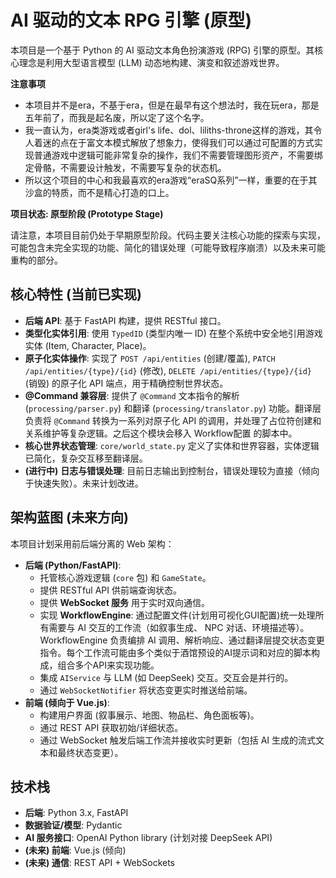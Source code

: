 # AI 驱动的文本 RPG 引擎 (原型)

本项目是一个基于 Python 的 AI 驱动文本角色扮演游戏 (RPG) 引擎的原型。其核心理念是利用大型语言模型 (LLM) 动态地构建、演变和叙述游戏世界。

**注意事项**
- 本项目并不是era，不基于era，但是在最早有这个想法时，我在玩era，那是五年前了，而我是起名废，所以定了这个名字。
- 我一直认为，era类游戏或者girl's life、dol、liliths-throne这样的游戏，其令人着迷的点在于富文本模式解放了想象力，使得我们可以通过可配置的方式实现普通游戏中逻辑可能非常复杂的操作，我们不需要管理图形资产，不需要绑定骨骼，不需要设计触发，不需要写复杂的状态机。
- 所以这个项目的中心和我最喜欢的era游戏“eraSQ系列”一样，重要的在于其沙盒的特质，而不是精心打造的口上。

**项目状态: 原型阶段 (Prototype Stage)**

请注意，本项目目前仍处于早期原型阶段。代码主要关注核心功能的探索与实现，可能包含未完全实现的功能、简化的错误处理（可能导致程序崩溃）以及未来可能重构的部分。

## 核心特性 (当前已实现)

*   **后端 API**: 基于 FastAPI 构建，提供 RESTful 接口。
*   **类型化实体引用**: 使用 `TypedID` (类型内唯一 ID) 在整个系统中安全地引用游戏实体 (Item, Character, Place)。
*   **原子化实体操作**: 实现了 `POST /api/entities` (创建/覆盖), `PATCH /api/entities/{type}/{id}` (修改), `DELETE /api/entities/{type}/{id}` (销毁) 的原子化 API 端点，用于精确控制世界状态。
*   **@Command 兼容层**: 提供了 `@Command` 文本指令的解析 (`processing/parser.py`) 和翻译 (`processing/translator.py`) 功能。翻译层负责将 `@Command` 转换为一系列对原子化 API 的调用，并处理了占位符创建和关系维护等复杂逻辑。之后这个模块会移入 Workflow配置 的脚本中。
*   **核心世界状态管理**: `core/world_state.py` 定义了实体和世界容器，实体逻辑已简化，复杂交互移至翻译层。
*   **(进行中)** **日志与错误处理**: 目前日志输出到控制台，错误处理较为直接（倾向于快速失败）。未来计划改进。

## 架构蓝图 (未来方向)

本项目计划采用前后端分离的 Web 架构：

*   **后端 (Python/FastAPI)**:
    *   托管核心游戏逻辑 (`core` 包) 和 `GameState`。
    *   提供 RESTful API 供前端查询状态。
    *   提供 **WebSocket 服务** 用于实时双向通信。
    *   实现 **WorkflowEngine**: 通过配置文件(计划用可视化GUI配置)统一处理所有需要与 AI 交互的工作流（如叙事生成、 NPC 对话、环境描述等）。WorkflowEngine 负责编排 AI 调用、解析响应、通过翻译层提交状态变更指令。每个工作流可能由多个类似于酒馆预设的AI提示词和对应的脚本构成，组合多个API来实现功能。
    *   集成 `AIService` 与 LLM (如 DeepSeek) 交互。交互会是并行的。
    *   通过 `WebSocketNotifier` 将状态变更实时推送给前端。
*   **前端 (倾向于 Vue.js)**:
    *   构建用户界面 (叙事展示、地图、物品栏、角色面板等)。
    *   通过 REST API 获取初始/详细状态。
    *   通过 WebSocket 触发后端工作流并接收实时更新（包括 AI 生成的流式文本和最终状态变更）。

## 技术栈

*   **后端**: Python 3.x, FastAPI
*   **数据验证/模型**: Pydantic
*   **AI 服务接口**: OpenAI Python library (计划对接 DeepSeek API)
*   **(未来) 前端**: Vue.js (倾向)
*   **(未来) 通信**: REST API + WebSockets
